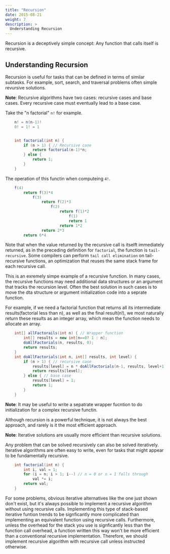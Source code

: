 ```yaml
---
title: "Recursion"
date: 2015-08-21
weight: 7
description: >
  Understanding Recursion
---
```


Recursion is a deceptively simple concept: Any function that calls itself is recursive.

## Understanding Recursion

Recursion is useful for tasks that can be defined in terms of similar subtasks.
For example, sort, search, and traversal problems often simple revursive solutions.

**Note**: Recursive algorithms have two cases: recursive cases and base cases. Every recursive case must eventually lead to a base case.

Take the "n factorial" `n!` for example.

```java
    n! = n(n-1)!
    0! = 1! = 1


    int factorial(int n) {
        if (n > 1) { // Recursive case
            return factorial(n-1)*n;
        } else {
            return 1;
        }
    }
```

The operation of this functin when computeing `4!`.

```java
    f(4)
        return f(3)*4
            f(3)
                return f(2)*3
                    f(2)
                        return f(1)*2
                            f(1)
                            return 1
                        return 1*2
                return 2*3
        return 6*4
```

                        
Note that when the value returned by the recursive call is itselft immediately returned, as in the preceding definition for `factorial`, the function is `tail-recursive`.
Some compilers can perform `tail call elimination` on tail-recursive functions, an optimization that reuses the same stack frame for each recursive call.

This is an exremely simpe example of a recursive function. In many cases, the recursive functions may need additional data structures or an argument that tracks the recursion level. Often the best solution in such cases is to move the dta structure or argument initialization code into a seprate function.

For example, if we need a factorial function that returns all its intermediate results(factorial less than n), as well as the final result(n!), we most naturally return these results as an integer array, which mean the function needs to allocate an array.

```java
    int[] allFactorails(int n) { // Wrapper function
        int[] results = new int[n==0? 1 : n];
        doAllFactorials(n, results, 0);
        return results;
    }
    int doAllFactorials(int n, int[] results, int level) {
        if (n > 1) { // recursive case
            results[level] = n * doAllFactorials(n-1, results, level+1);
            return results[level];
        } else { // base case
            results[level] = 1;
            return 1;
        }
    }
```

**Note**: It may be useful to write a sepatrate wrapper fucntion to do initialization for a complex recursive functin.

Although recursion is a powerful technique, it is not always the best approach, and rarely is it the most efficient approach.

**Note**: Iterative solutions are usually more efficient than recursive solutions.

Any problem that can be solved recursively can also be solved iteratively. Iterative algorithms are often easy to write, even for tasks that might appear to be fundamentally recursive.

```java
    int factorial(int n) {
        int i, val = 1;
        for (i = n; i > 1; i--) // n = 0 or n = 1 falls through
            val *= i;
        return val;
    }
```

For some problems, obvious iterative alternatives like the one just shown don't exist, but it's always possible to implement a recursive algorithm without using recursive calls.
Implementing this type of stack-based iterative funtion trends to be signficantly more complicated than implementing an equivalent function using recursive calls. Furthermore, unless the overhead for the stack you use is signficantly less than the function call overhead, a function written this way won't be more efficient than a conventional recursive implementation.
Therefore, we should implement recursive algorithm with recursive call unless instructed otherwise.
